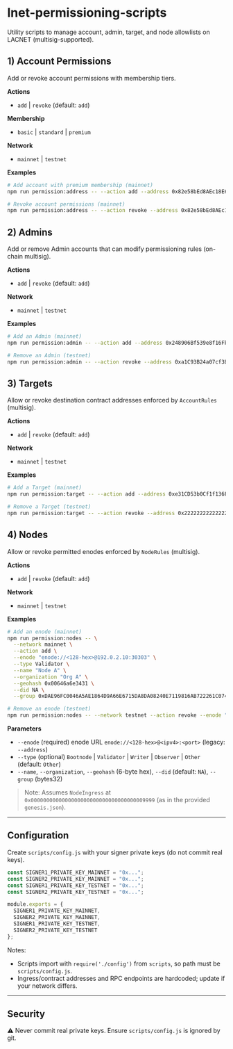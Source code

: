 # lnet-permissioning-scripts
Utility scripts to manage account, admin, target, and node allowlists on LACNET (multisig-supported).

## 1) Account Permissions

Add or revoke account permissions with membership tiers.

**Actions**
- `add` | `revoke` (default: `add`)

**Membership**
- `basic` | `standard` | `premium`

**Network**
- `mainnet` | `testnet`

**Examples**
```bash
# Add account with premium membership (mainnet)
npm run permission:address -- --action add --address 0x82e58bEd8AEc18E6fe2ceeF0245Dd93ceE9a3d13 --membership premium --network mainnet

# Revoke account permissions (mainnet)
npm run permission:address -- --action revoke --address 0x82e58bEd8AEc18E6fe2ceeF0245Dd93ceE9a3d13 --network mainnet
```

## 2) Admins

Add or remove Admin accounts that can modify permissioning rules (on-chain multisig).

**Actions**
- `add` | `revoke` (default: `add`)

**Network**
- `mainnet` | `testnet`

**Examples**
```bash
# Add an Admin (mainnet)
npm run permission:admin -- --action add --address 0x248906Bf539e8f16FbD14c001f7Bd3D712f95D3E --network mainnet

# Remove an Admin (testnet)
npm run permission:admin -- --action revoke --address 0xa1C93B24a07cf3BEcc74eDD2265B745cF227B7CC --network testnet
```

## 3) Targets

Allow or revoke destination contract addresses enforced by `AccountRules` (multisig).

**Actions**
- `add` | `revoke` (default: `add`)

**Network**
- `mainnet` | `testnet`

**Examples**
```bash
# Add a Target (mainnet)
npm run permission:target -- --action add --address 0xe31CD53b0Cf1f136Fb2272537640223f638206d2 --network mainnet

# Remove a Target (testnet)
npm run permission:target -- --action revoke --address 0x2222222222222222222222222222222222222222 --network testnet
```

## 4) Nodes

Allow or revoke permitted enodes enforced by `NodeRules` (multisig).

**Actions**
- `add` | `revoke` (default: `add`)

**Network**
- `mainnet` | `testnet`

**Examples**
```bash
# Add an enode (mainnet)
npm run permission:nodes -- \
  --network mainnet \
  --action add \
  --enode "enode://<128-hex>@192.0.2.10:30303" \
  --type Validator \
  --name "Node A" \
  --organization "Org A" \
  --geohash 0x00646a6e3431 \
  --did NA \
  --group 0xDAE96FC0046A5AE1864D9A66E6715DA8DA08240E7119816AB722261C0744D8E8

# Remove an enode (testnet)
npm run permission:nodes -- --network testnet --action revoke --enode "enode://<128-hex>@192.0.2.10:30303"
```

**Parameters**
- `--enode` (required) enode URL `enode://<128-hex>@<ipv4>:<port>` (legacy: `--address`)
- `--type` (optional) `Bootnode` | `Validator` | `Writer` | `Observer` | `Other` (default: `Other`)
- `--name`, `--organization`, `--geohash` (6-byte hex), `--did` (default: `NA`), `--group` (bytes32)

> Note: Assumes `NodeIngress` at `0x0000000000000000000000000000000000009999` (as in the provided `genesis.json`).

---

## Configuration

Create `scripts/config.js` with your signer private keys (do not commit real keys).

```javascript
const SIGNER1_PRIVATE_KEY_MAINNET = "0x...";
const SIGNER2_PRIVATE_KEY_MAINNET = "0x...";
const SIGNER1_PRIVATE_KEY_TESTNET = "0x...";
const SIGNER2_PRIVATE_KEY_TESTNET = "0x...";

module.exports = {
  SIGNER1_PRIVATE_KEY_MAINNET,
  SIGNER2_PRIVATE_KEY_MAINNET,
  SIGNER1_PRIVATE_KEY_TESTNET,
  SIGNER2_PRIVATE_KEY_TESTNET
};
```

Notes:
- Scripts import with `require('./config')` from `scripts`, so path must be `scripts/config.js`.
- Ingress/contract addresses and RPC endpoints are hardcoded; update if your network differs.

---

## Security

⚠️ Never commit real private keys. Ensure `scripts/config.js` is ignored by git.